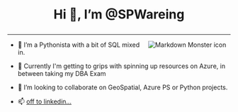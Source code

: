 # <p align="center" >Hi 👋, I’m @SPWareing   </p>                                          

--- 
<p align="center"><img src="https://www.codewars.com/users/LesPaulStudio/badges/micro"
     alt="Markdown Monster icon"
     style="float: right; margin-right: 10px;" /></p>

- 👀 I’m a Pythonista with a bit of SQL mixed in. 
- 🌱 Currently I'm getting to grips with spinning up resources on Azure, in between taking my DBA Exam

- 💞️ I’m looking to collaborate on GeoSpatial, Azure PS or Python projects.
- 📫  [off to linkedin...](https://www.linkedin.com/in/stewart-wareing-81923a51/)





<!---
SPWareing/SPWareing is a ✨ special ✨ repository because its `README.md` (this file) appears on your GitHub profile.
You can click the Preview link to take a look at your changes.
--->
